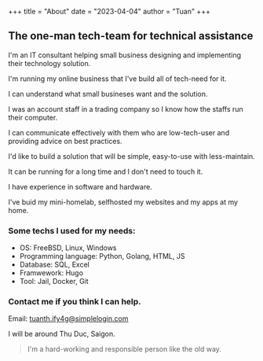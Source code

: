 +++
title = "About"
date = "2023-04-04"
author = "Tuan"
+++

## The one-man tech-team for technical assistance

I'm an IT consultant helping small business designing and implementing their technology solution.

I'm running my online business that I've build all of tech-need for it.

I can understand what small busineses want and the solution.

I was an account staff in a trading company so I know how the staffs run their computer.

I can communicate effectively with them who are low-tech-user and providing advice on best practices.

I'd like to build a solution that will be simple, easy-to-use with less-maintain.

It can be running for a long time and I don't need to touch it.

I have experience in software and hardware.

I've buid my mini-homelab, selfhosted my websites and my apps at my home.

### Some techs I used for my needs:

- OS: FreeBSD, Linux, Windows
- Programming language: Python, Golang, HTML, JS
- Database: SQL, Excel
- Framwework: Hugo
- Tool: Jail, Docker, Git

### Contact me if you think I can help.

Email: tuanth.ify4g@simplelogin.com

I will be around Thu Duc, Saigon.

> I'm a hard-working and responsible person like the old way.